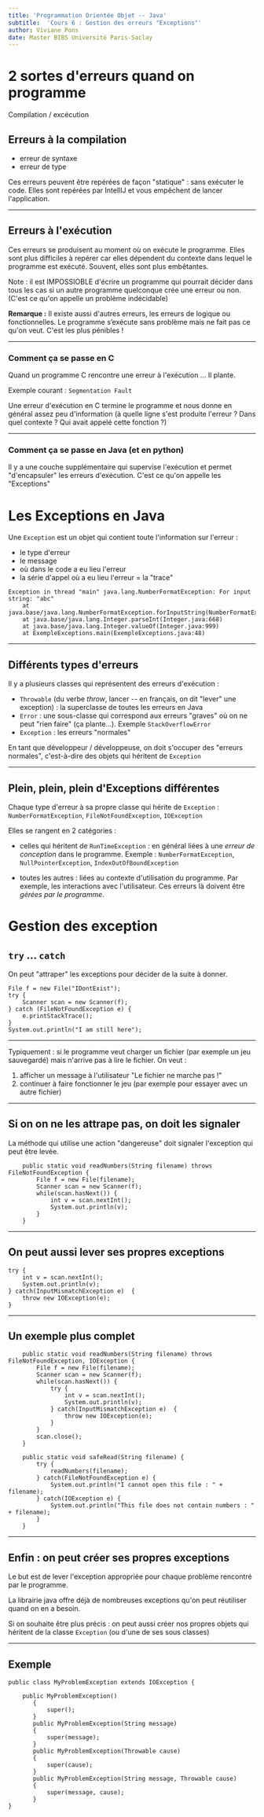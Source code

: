 ```yaml
---
title: 'Programmation Orientée Objet -- Java'
subtitle:  'Cours 6 : Gestion des erreurs "Exceptions"'
author: Viviane Pons
date: Master BIBS Université Paris-Saclay 
---
```


# 2 sortes d'erreurs quand on programme

Compilation / excécution

## Erreurs à la compilation

* erreur de syntaxe
* erreur de type 

Ces erreurs peuvent être repérées de façon "statique" : sans exécuter le code. Elles sont repérées par IntellIJ et vous empêchent de lancer l'application.

----

## Erreurs à l'exécution

Ces erreurs se produisent au moment où on exécute le programme. Elles sont plus difficiles à repérer car elles dépendent du contexte dans lequel le programme est exécuté. Souvent, elles sont plus embêtantes.

Note : il est IMPOSSIOBLE d'écrire un programme qui pourrait décider dans tous les cas si un autre programme quelconque crée une erreur ou non. (C'est ce qu'on appelle un problème indécidable)

**Remarque :** Il existe aussi d'autres erreurs, les erreurs de logique ou fonctionnelles. Le programme s’exécute sans problème mais ne fait pas ce qu'on veut. C'est les plus pénibles !

----

### Comment ça se passe en C

Quand un programme C rencontre une erreur à l'exécution ... Il plante.

Exemple courant : `Segmentation Fault`

Une erreur d'exécution en C termine le programme et nous donne en général assez peu d'information (à quelle ligne s'est produite l'erreur ? Dans quel contexte ? Qui avait appelé cette fonction ?)

----

### Comment ça se passe en Java (et en python)

Il y a une couche supplémentaire qui supervise l'exécution et permet "d'encapsuler" les erreurs d'exécution. C'est ce qu'on appelle les "Exceptions"

# Les Exceptions en Java

Une `Exception` est un objet qui contient toute l'information sur l'erreur :

* le type d'erreur
* le message
* où dans le code a eu lieu l'erreur
* la série d'appel où a eu lieu l'erreur = la "trace" 

~~~~
Exception in thread "main" java.lang.NumberFormatException: For input string: "abc"
	at java.base/java.lang.NumberFormatException.forInputString(NumberFormatException.java:67)
	at java.base/java.lang.Integer.parseInt(Integer.java:668)
	at java.base/java.lang.Integer.valueOf(Integer.java:999)
	at ExempleExceptions.main(ExempleExceptions.java:48)
~~~~

----

## Différents types d'erreurs

Il y a plusieurs classes qui représentent des erreurs d'exécution :

* `Throwable` (du verbe *throw*, lancer -- en français, on dit "lever" une exception) : la superclasse de toutes les erreurs en Java
* `Error` : une sous-classe qui correspond aux erreurs "graves" où on ne peut "rien faire" (ça plante...). Exemple `StackOverflowError` 
* `Exception` : les erreurs "normales"

En tant que développeur / développeuse, on doit s'occuper des "erreurs normales", c'est-à-dire des objets qui héritent de `Exception`

----

## Plein, plein, plein d'Exceptions différentes

Chaque type d'erreur à sa propre classe qui hérite de `Exception` : `NumberFormatException`, `FileNotFoundException`, `IOException`

Elles se rangent en 2 catégories :

* celles qui héritent de `RunTimeException` : en général liées à une *erreur de conception* dans le programme. Exemple : `NumberFormatException`, `NullPointerException`, `IndexOutOfBoundException`

* toutes les autres : liées au contexte d'utilisation du programme. Par exemple, les interactions avec l'utilisateur. Ces erreurs là doivent être *gérées par le programme*.

# Gestion des exception 

## `try` ... `catch`

On peut "attraper" les exceptions pour décider de la suite à donner. 

~~~~{.java}
File f = new File("IDontExist");
try {
	Scanner scan = new Scanner(f);
} catch (FileNotFoundException e) {
	e.printStackTrace();
}
System.out.println("I am still here");
~~~~

----

Typiquement : si le programme veut charger un fichier (par exemple un jeu sauvegardé) mais n'arrive pas à lire le fichier. On veut :

1. afficher un message à l'utilisateur "Le fichier ne marche pas !"
2. continuer à faire fonctionner le jeu (par exemple pour essayer avec un autre fichier)

----

## Si on on ne les attrape pas, on doit les signaler

La méthode qui utilise une action "dangereuse" doit signaler l'exception qui peut être levée.

~~~~{.java}
	public static void readNumbers(String filename) throws FileNotFoundException {
		File f = new File(filename);
		Scanner scan = new Scanner(f);
		while(scan.hasNext()) {
			int v = scan.nextInt();
			System.out.println(v);
		}
	}
~~~~

----

## On peut aussi lever ses propres exceptions

~~~~{.java}
try {
	int v = scan.nextInt();
	System.out.println(v);
} catch(InputMismatchException e)  {
	throw new IOException(e);
}
~~~~

----

## Un exemple plus complet

~~~~{.java}
	public static void readNumbers(String filename) throws FileNotFoundException, IOException {
		File f = new File(filename);
		Scanner scan = new Scanner(f);
		while(scan.hasNext()) {
			try {
				int v = scan.nextInt();
				System.out.println(v);
			} catch(InputMismatchException e)  {
				throw new IOException(e);
			}
		} 
		scan.close();
	}
	
	public static void safeRead(String filename) {
		try {
			readNumbers(filename);
		} catch(FileNotFoundException e) {
			System.out.println("I cannot open this file : " + filename);
		} catch(IOException e) {
			System.out.println("This file does not contain numbers : " + filename);
		}
	}
~~~~

----

## Enfin : on peut créer ses propres exceptions

Le but est de lever l'exception appropriée pour chaque problème rencontré par le programme.

La librairie java offre déjà de nombreuses exceptions qu'on peut réutiliser quand on en a besoin.

Si on souhaite être plus précis : on peut aussi créer nos propres objets qui héritent de la classe `Exception` (ou d'une de ses sous classes)

----

## Exemple

~~~~{.java}
public class MyProblemException extends IOException {

	public MyProblemException()  
	   {  
	       super();  
	   }  
	   public MyProblemException(String message)  
	   {  
	       super(message);  
	   }  
	   public MyProblemException(Throwable cause)  
	   {  
	       super(cause);  
	   }  
	   public MyProblemException(String message, Throwable cause) 
	   {  
	       super(message, cause);  
	   }  
}
~~~~









 






  

